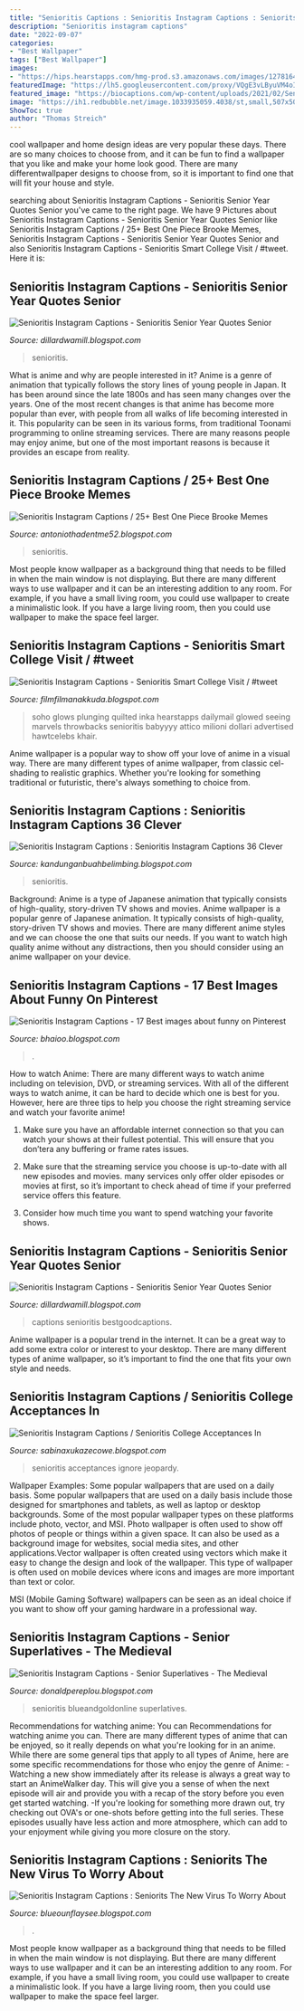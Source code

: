 ```yaml
---
title: "Senioritis Captions : Senioritis Instagram Captions : Seniorits The New Virus To Worry About"
description: "Senioritis instagram captions"
date: "2022-09-07"
categories:
- "Best Wallpaper"
tags: ["Best Wallpaper"]
images:
- "https://hips.hearstapps.com/hmg-prod.s3.amazonaws.com/images/127816495-1523508004519177-3171173432830544474-n-1614722639.jpg?resize=640:*"
featuredImage: "https://lh5.googleusercontent.com/proxy/VQgE3vLByuVM4oIXV0ohfHrpXPIcA9ou-aOvwwKMWI7GSR7zFvpfWv5VLb-BmVYg36Yw47raAsxPcozDAeMLGoItDyepQb2nNsTKBJuPqNd3WeuiDFC-SsKjk302Xw1JUFKf=w1200-h630-p-k-no-nu"
featured_image: "https://biocaptions.com/wp-content/uploads/2021/02/Senior-Instagram-Captions.jpg"
image: "https://ih1.redbubble.net/image.1033935059.4038/st,small,507x507-pad,600x600,f8f8f8.jpg"
ShowToc: true
author: "Thomas Streich"
---
```



cool wallpaper and home design ideas are very popular these days. There are so many choices to choose from, and it can be fun to find a wallpaper that you like and make your home look good. There are many differentwallpaper designs to choose from, so it is important to find one that will fit your house and style.

	

		
searching about Senioritis Instagram Captions - Senioritis Senior Year Quotes Senior you've came to the right page. We have 9 Pictures about Senioritis Instagram Captions - Senioritis Senior Year Quotes Senior like Senioritis Instagram Captions / 25+ Best One Piece Brooke Memes, Senioritis Instagram Captions - Senioritis Senior Year Quotes Senior and also Senioritis Instagram Captions - Senioritis Smart College Visit / #tweet. Here it is:
		
    
## Senioritis Instagram Captions - Senioritis Senior Year Quotes Senior

<img loading=lazy src="https://biocaptions.com/wp-content/uploads/2021/02/Senior-Instagram-Captions.jpg" onerror="this.onerror=null;this.src='https://tse4.mm.bing.net/th?id=OIP.9mdBxlGTAv5XoXhdKT-sNwHaEE&amp;pid=15.1';" alt="Senioritis Instagram Captions - Senioritis Senior Year Quotes Senior">

_Source: dillardwamill.blogspot.com_

>senioritis. 

	

What is anime and why are people interested in it?
Anime is a genre of animation that typically follows the story lines of young people in Japan. It has been around since the late 1800s and has seen many changes over the years. One of the most recent changes is that anime has become more popular than ever, with people from all walks of life becoming interested in it. This popularity can be seen in its various forms, from traditional Toonami programming to online streaming services. There are many reasons people may enjoy anime, but one of the most important reasons is because it provides an escape from reality.

    
## Senioritis Instagram Captions / 25+ Best One Piece Brooke Memes

<img loading=lazy src="https://lh5.googleusercontent.com/proxy/VQgE3vLByuVM4oIXV0ohfHrpXPIcA9ou-aOvwwKMWI7GSR7zFvpfWv5VLb-BmVYg36Yw47raAsxPcozDAeMLGoItDyepQb2nNsTKBJuPqNd3WeuiDFC-SsKjk302Xw1JUFKf=w1200-h630-p-k-no-nu" onerror="this.onerror=null;this.src='https://tse4.mm.bing.net/th?id=OIP.iRz0LWV75iCMJKFpk9LDiwHaIY&amp;pid=15.1';" alt="Senioritis Instagram Captions / 25+ Best One Piece Brooke Memes">

_Source: antoniothadentme52.blogspot.com_

>senioritis. 

	

Most people know wallpaper as a background thing that needs to be filled in when the main window is not displaying. But there are many different ways to use wallpaper and it can be an interesting addition to any room. For example, if you have a small living room, you could use wallpaper to create a minimalistic look. If you have a large living room, then you could use wallpaper to make the space feel larger.

    
## Senioritis Instagram Captions - Senioritis Smart College Visit / #tweet

<img loading=lazy src="https://hips.hearstapps.com/hmg-prod.s3.amazonaws.com/images/127816495-1523508004519177-3171173432830544474-n-1614722639.jpg?resize=640:*" onerror="this.onerror=null;this.src='https://tse2.mm.bing.net/th?id=OIP.xjDuLgZ-0Gbp4e3FxNT-kAHaJP&amp;pid=15.1';" alt="Senioritis Instagram Captions - Senioritis Smart College Visit / #tweet">

_Source: filmfilmanakkuda.blogspot.com_

>soho glows plunging quilted inka hearstapps dailymail glowed seeing marvels throwbacks senioritis babyyyy attico milioni dollari advertised hawtcelebs khair. 

	

Anime wallpaper is a popular way to show off your love of anime in a visual way. There are many different types of anime wallpaper, from classic cel-shading to realistic graphics. Whether you're looking for something traditional or futuristic, there's always something to choice from.

    
## Senioritis Instagram Captions : Senioritis Instagram Captions 36 Clever

<img loading=lazy src="https://i.pinimg.com/originals/9f/90/03/9f9003dcbdc4fd2cb1310e70432e92fd.jpg" onerror="this.onerror=null;this.src='https://tse3.mm.bing.net/th?id=OIP.e2RzKf7E1ovzh5xrrA_3HgHaGW&amp;pid=15.1';" alt="Senioritis Instagram Captions : Senioritis Instagram Captions 36 Clever">

_Source: kandunganbuahbelimbing.blogspot.com_

>senioritis. 

	

Background: Anime is a type of Japanese animation that typically consists of high-quality, story-driven TV shows and movies.
Anime wallpaper is a popular genre of Japanese animation. It typically consists of high-quality, story-driven TV shows and movies. There are many different anime styles and we can choose the one that suits our needs. If you want to watch high quality anime without any distractions, then you should consider using an anime wallpaper on your device.

    
## Senioritis Instagram Captions - 17 Best Images About Funny On Pinterest

<img loading=lazy src="https://lh3.googleusercontent.com/proxy/8x1oFKGwh5MUz1S27QNUgbl0wzTp0pC_TNVi05XnTYydu6lOmK8_1JyBbAH34qiyxasoGYQzKw-2jbIR6rVaiMHMCyuDSxyH5g6ovdFXxzz-ZqBHuaRHb1GO6g=w1200-h630-p-k-no-nu" onerror="this.onerror=null;this.src='https://tse1.mm.bing.net/th?id=OIP.2D2O76L-iKFuwRmHbAp7bQHaIB&amp;pid=15.1';" alt="Senioritis Instagram Captions - 17 Best images about funny on Pinterest">

_Source: bhaioo.blogspot.com_

>. 

	

How to watch Anime: There are many different ways to watch anime including on television, DVD, or streaming services.
With all of the different ways to watch anime, it can be hard to decide which one is best for you. However, here are three tips to help you choose the right streaming service and watch your favorite anime!
1. Make sure you have an affordable internet connection so that you can watch your shows at their fullest potential. This will ensure that you don’tera any buffering or frame rates issues.

2. Make sure that the streaming service you choose is up-to-date with all new episodes and movies. many services only offer older episodes or movies at first, so it’s important to check ahead of time if your preferred service offers this feature.

3. Consider how much time you want to spend watching your favorite shows.

    
## Senioritis Instagram Captions - Senioritis Senior Year Quotes Senior

<img loading=lazy src="https://bestgoodcaptions.com/wp-content/uploads/2019/02/Last-Day-of-High-School-Captions.jpg" onerror="this.onerror=null;this.src='https://tse3.mm.bing.net/th?id=OIP.xfzWPjWwoAAKvcIu0J7A0QHaLG&amp;pid=15.1';" alt="Senioritis Instagram Captions - Senioritis Senior Year Quotes Senior">

_Source: dillardwamill.blogspot.com_

>captions senioritis bestgoodcaptions. 

	

Anime wallpaper is a popular trend in the internet. It can be a great way to add some extra color or interest to your desktop. There are many different types of anime wallpaper, so it’s important to find the one that fits your own style and needs.

    
## Senioritis Instagram Captions / Senioritis College Acceptances In

<img loading=lazy src="https://ih1.redbubble.net/image.1033935059.4038/st,small,507x507-pad,600x600,f8f8f8.jpg" onerror="this.onerror=null;this.src='https://tse2.mm.bing.net/th?id=OIP.7beXXEpnujYmAQc79roVSAHaHa&amp;pid=15.1';" alt="Senioritis Instagram Captions / Senioritis College Acceptances In">

_Source: sabinaxukazecowe.blogspot.com_

>senioritis acceptances ignore jeopardy. 

	

Wallpaper Examples: Some popular wallpapers that are used on a daily basis.
Some popular wallpapers that are used on a daily basis include those designed for smartphones and tablets, as well as laptop or desktop backgrounds. Some of the most popular wallpaper types on these platforms include photo, vector, and MSI. 
Photo wallpaper is often used to show off photos of people or things within a given space. It can also be used as a background image for websites, social media sites, and other applications.Vector wallpaper is often created using vectors which make it easy to change the design and look of the wallpaper. This type of wallpaper is often used on mobile devices where icons and images are more important than text or color. 

MSI (Mobile Gaming Software) wallpapers can be seen as an ideal choice if you want to show off your gaming hardware in a professional way.

    
## Senioritis Instagram Captions - Senior Superlatives - The Medieval

<img loading=lazy src="https://blueandgoldonline.org/wp-content/uploads/2020/04/unnamed-1-900x600.png" onerror="this.onerror=null;this.src='https://tse2.mm.bing.net/th?id=OIP.mKK6GoBAngPFrnRV0zsFcwHaE8&amp;pid=15.1';" alt="Senioritis Instagram Captions - Senior Superlatives - The Medieval">

_Source: donaldpereplou.blogspot.com_

>senioritis blueandgoldonline superlatives. 

	

Recommendations for watching anime: You can
Recommendations for watching anime you can. There are many different types of anime that can be enjoyed, so it really depends on what you're looking for in an anime. While there are some general tips that apply to all types of Anime, here are some specific recommendations for those who enjoy the genre of Anime: 
-Watching a new show immediately after its release is always a great way to start an AnimeWalker day. This will give you a sense of when the next episode will air and provide you with a recap of the story before you even get started watching. 
-If you're looking for something more drawn out, try checking out OVA's or one-shots before getting into the full series. These episodes usually have less action and more atmosphere, which can add to your enjoyment while giving you more closure on the story.

    
## Senioritis Instagram Captions : Seniorits The New Virus To Worry About

<img loading=lazy src="https://lh5.googleusercontent.com/proxy/O4eaMsnET-zrDcRDGEabsAyAMFv6jOjNioRGV8YIIlON5tZDQnHT6qEGUYjCJ-CEXhHXwPvgQO-AaNuLsYlGVW5ZF7ePzGKkZ27oIKCsZgxU2jMgStJ5g0fJFL_U=w1200-h630-p-k-no-nu" onerror="this.onerror=null;this.src='https://tse4.mm.bing.net/th?id=OIP.8f4_KB_FMUd4B6AV6YO9xwHaJV&amp;pid=15.1';" alt="Senioritis Instagram Captions : Seniorits The New Virus To Worry About">

_Source: blueounflaysee.blogspot.com_

>. 

	

Most people know wallpaper as a background thing that needs to be filled in when the main window is not displaying. But there are many different ways to use wallpaper and it can be an interesting addition to any room. For example, if you have a small living room, you could use wallpaper to create a minimalistic look. If you have a large living room, then you could use wallpaper to make the space feel larger.

